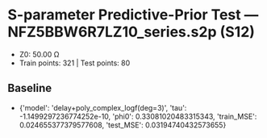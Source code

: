 # S-parameter Predictive-Prior Test — NFZ5BBW6R7LZ10_series.s2p (S12)
- Z0: 50.00 Ω
- Train points: 321  |  Test points: 80

## Baseline
- {'model': 'delay+poly_complex_logf(deg=3)', 'tau': -1.1499297236774252e-10, 'phi0': 0.33081020483315343, 'train_MSE': 0.024655377379577608, 'test_MSE': 0.03194740432573655}